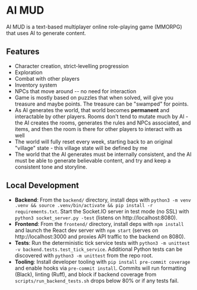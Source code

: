 # AI MUD

AI MUD is a text-based multiplayer online role-playing game (MMORPG) that uses AI to generate content.

## Features

- Character creation, strict-levelling progression
- Exploration
- Combat with other players
- Inventory system
- NPCs that move around -- no need for interaction
- Game is mostly based on puzzles that when solved, will give you treasure and maybe points. The treasure can be "swamped" for points.
- As AI generates the world, that world becomes **permanent** and interactable by other players. Rooms don't tend to mutate much by AI - the AI creates the rooms, generates the rules and NPCs associated, and items, and then the room is there for other players to interact with as well
- The world will fully reset every week, starting back to an original "village" state - this village state will be defined by me
- The world that the AI generates must be internally consistent, and the AI must be able to generate believable content, and try and keep a consistent tone and storyline.

## Local Development

- **Backend**: From the `backend/` directory, install deps with `python3 -m venv .venv && source .venv/bin/activate && pip install -r requirements.txt`. Start the Socket.IO server in test mode (no SSL) with `python3 socket_server.py -test` (listens on http://localhost:8080).
- **Frontend**: From the `frontend/` directory, install deps with `npm install` and launch the React dev server with `npm start` (serves on http://localhost:3000 and proxies API traffic to the backend on 8080).
- **Tests**: Run the deterministic tick service tests with `python3 -m unittest -v backend.tests.test_tick_service`. Additional Python tests can be discovered with `python3 -m unittest` from the repo root.
- **Tooling**: Install developer tooling with `pip install pre-commit coverage` and enable hooks via `pre-commit install`. Commits will run formatting (Black), linting (Ruff), and block if backend coverage from `scripts/run_backend_tests.sh` drops below 80% or if any tests fail.
